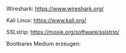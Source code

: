 Wireshark: https://www.wireshark.org/

Kali Linux: https://www.kali.org/

SSLstrip: https://moxie.org/software/sslstrip/

Bootbares Medium erzeugen: 
